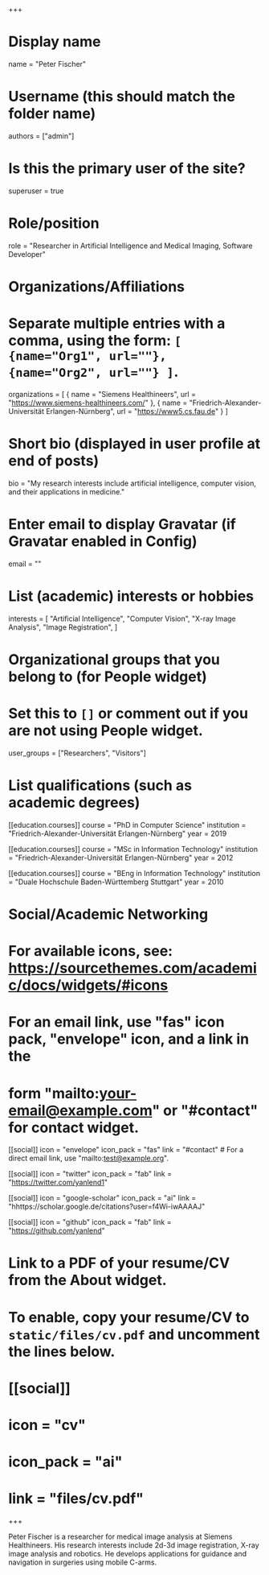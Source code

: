 +++
# Display name
name = "Peter Fischer"

# Username (this should match the folder name)
authors = ["admin"]

# Is this the primary user of the site?
superuser = true

# Role/position
role = "Researcher in Artificial Intelligence and Medical Imaging, Software Developer"

# Organizations/Affiliations
#   Separate multiple entries with a comma, using the form: `[ {name="Org1", url=""}, {name="Org2", url=""} ]`.
organizations = [ { name = "Siemens Healthineers", url = "https://www.siemens-healthineers.com/" },
{ name = "Friedrich-Alexander-Universität Erlangen-Nürnberg", url = "https://www5.cs.fau.de" }
]

# Short bio (displayed in user profile at end of posts)
bio = "My research interests include artificial intelligence, computer vision, and their applications in medicine."

# Enter email to display Gravatar (if Gravatar enabled in Config)
email = ""

# List (academic) interests or hobbies
interests = [
  "Artificial Intelligence",
  "Computer Vision",
  "X-ray Image Analysis",
  "Image Registration",
]

# Organizational groups that you belong to (for People widget)
#   Set this to `[]` or comment out if you are not using People widget.
user_groups = ["Researchers", "Visitors"]

# List qualifications (such as academic degrees)
[[education.courses]]
  course = "PhD in Computer Science"
  institution = "Friedrich-Alexander-Universität Erlangen-Nürnberg"
  year = 2019

[[education.courses]]
  course = "MSc in Information Technology"
  institution = "Friedrich-Alexander-Universität Erlangen-Nürnberg"
  year = 2012

[[education.courses]]
  course = "BEng in Information Technology"
  institution = "Duale Hochschule Baden-Württemberg Stuttgart"
  year = 2010

# Social/Academic Networking
# For available icons, see: https://sourcethemes.com/academic/docs/widgets/#icons
#   For an email link, use "fas" icon pack, "envelope" icon, and a link in the
#   form "mailto:your-email@example.com" or "#contact" for contact widget.

[[social]]
  icon = "envelope"
  icon_pack = "fas"
  link = "#contact"  # For a direct email link, use "mailto:test@example.org".

[[social]]
  icon = "twitter"
  icon_pack = "fab"
  link = "https://twitter.com/yanlend1"

[[social]]
  icon = "google-scholar"
  icon_pack = "ai"
  link = "hhttps://scholar.google.de/citations?user=f4Wi-iwAAAAJ"

[[social]]
  icon = "github"
  icon_pack = "fab"
  link = "https://github.com/yanlend"

# Link to a PDF of your resume/CV from the About widget.
# To enable, copy your resume/CV to `static/files/cv.pdf` and uncomment the lines below.
# [[social]]
#   icon = "cv"
#   icon_pack = "ai"
#   link = "files/cv.pdf"

+++

Peter Fischer is a researcher for medical image analysis at Siemens Healthineers. His research interests include 2d-3d image registration, X-ray image analysis and robotics. He develops applications for guidance and navigation in surgeries using mobile C-arms. 
